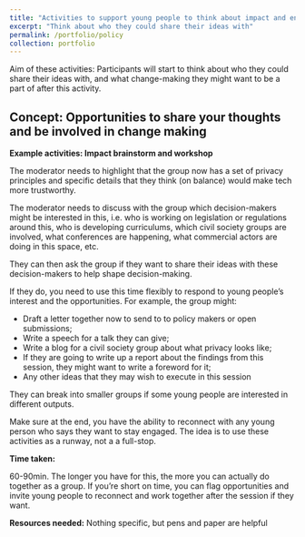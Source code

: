 ```yaml
---
title: "Activities to support young people to think about impact and engage with decision makers"
excerpt: "Think about who they could share their ideas with"
permalink: /portfolio/policy
collection: portfolio
---
```


Aim of these activities: Participants will start to think about who they could share their ideas with, and what change-making they might want to be a part of after this activity.

## Concept: Opportunities to share your thoughts and be involved in change making
**Example activities: Impact brainstorm and workshop** 

The moderator needs to highlight that the group now has a set of privacy principles and specific details that they think (on balance) would make tech more trustworthy.

The moderator needs to discuss with the group which decision-makers might be interested in this, i.e. who is working on legislation or regulations around this, who is developing curriculums, which civil society groups are involved, what conferences are happening, what commercial actors are doing in this space, etc. 

They can then ask the group if they want to share their ideas with these decision-makers to help shape decision-making.

If they do, you need to use this time flexibly to respond to young people’s interest and the opportunities. For example, the group might:
* Draft a letter together now to send to to policy makers or open submissions;
* Write a speech for a talk they can give;
* Write a blog for a civil society group about what privacy looks like;
* If they are going to write up a report about the findings from this session, they might want to write a foreword for it;
* Any other ideas that they may wish to execute in this session

They can break into smaller groups if some young people are interested in different outputs.

Make sure at the end, you have the ability to reconnect with any young person who says they want to stay engaged. The idea is to use these activities as a runway, not a a full-stop. 

**Time taken:** 

60-90min. The longer you have for this, the more you can actually do together as a group. If you’re short on time, you can flag opportunities and invite young people to reconnect and work together after the session if they want.

**Resources needed:** 
Nothing specific, but pens and paper are helpful 

